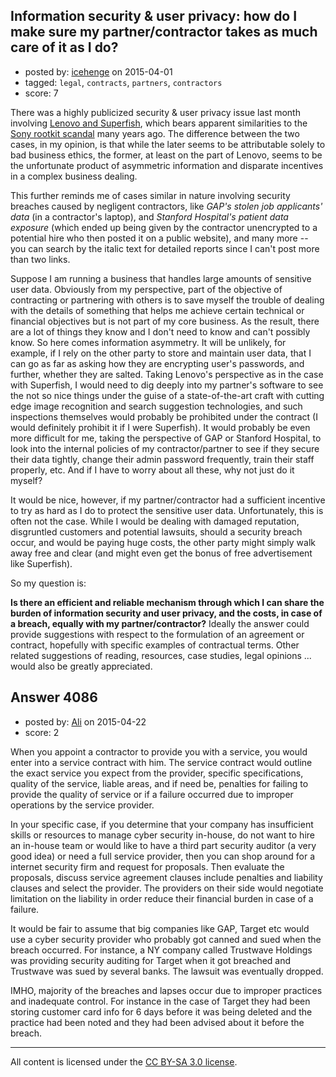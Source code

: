 ## Information security & user privacy: how do I make sure my partner/contractor takes as much care of it as I do?

- posted by: [icehenge](https://stackexchange.com/users/5076778/icehenge) on 2015-04-01
- tagged: `legal`, `contracts`, `partners`, `contractors`
- score: 7

There was a highly publicized security & user privacy issue last month involving [Lenovo and Superfish](http://www.nytimes.com/2015/03/02/technology/how-superfishs-security-compromising-adware-came-to-inhabit-lenovos-pcs.html), which bears apparent similarities to the [Sony rootkit scandal](http://en.wikipedia.org/wiki/Sony_BMG_copy_protection_rootkit_scandal) many years ago. The difference between the two cases, in my opinion, is that while the later seems to be attributable solely to bad business ethics, the former, at least on the part of Lenovo, seems to be the unfortunate product of asymmetric information and disparate incentives in a complex business dealing. 

This further reminds me of cases similar in nature involving security breaches caused by negligent contractors, like *GAP's stolen job applicants' data* (in a contractor's laptop), and *Stanford Hospital's patient data exposure* (which ended up being given by the contractor unencrypted to a potential hire who then posted it on a public website), and many more -- you can search by the italic text for detailed reports since I can't post more than two links.

Suppose I am running a business that handles large amounts of sensitive user data. Obviously from my perspective, part of the objective of contracting or partnering with others is to save myself the trouble of dealing with the details of something that helps me achieve certain technical or financial objectives but is not part of my core business. As the result, there are a lot of things they know and I don't need to know and can't possibly know. So here comes information asymmetry. It will be unlikely, for example, if I rely on the other party to store and maintain user data, that I can go as far as asking how they are encrypting user's passwords, and further, whether they are salted. Taking Lenovo's perspective as in the case with Superfish, I would need to dig deeply into my partner's software to see the not so nice things under the guise of a state-of-the-art craft with cutting edge image recognition and search suggestion technologies, and such inspections themselves would probably be prohibited under the contract (I would definitely prohibit it if I were Superfish). It would probably be even more difficult for me, taking the perspective of GAP or Stanford Hospital, to look into the internal policies of my contractor/partner to see if they secure their data tightly, change their admin password frequently, train their staff properly, etc. And if I have to worry about all these, why not just do it myself?

It would be nice, however, if my partner/contractor had a sufficient incentive to try as hard as I do to protect the sensitive user data. Unfortunately, this is often not the case. While I would be dealing with damaged reputation, disgruntled customers and potential lawsuits, should a security breach occur, and would be paying huge costs, the other party might simply walk away free and clear  (and might even get the bonus of free advertisement like Superfish).

So my question is: 

**Is there an efficient and reliable mechanism through which I can share the burden of information security and user privacy, and the costs, in case of a breach, equally with my partner/contractor?** Ideally the answer could provide suggestions with respect to the formulation of an agreement or contract, hopefully with specific examples of contractual terms. Other related suggestions of reading, resources, case studies, legal opinions ... would also be greatly appreciated.





## Answer 4086

- posted by: [Ali](https://stackexchange.com/users/2815644/ali) on 2015-04-22
- score: 2

When you appoint a contractor to provide you with a service, you would enter into a service contract with him. The service contract would outline the exact service you expect from the provider, specific specifications, quality of the service, liable areas, and if need be, penalties for failing to provide the quality of service or if a failure occurred due to improper operations by the service provider. 

In your specific case, if you determine that your company has insufficient skills or resources to manage cyber security in-house, do not want to hire an in-house team or would like to have a third part security auditor (a very good idea) or need a full service provider, then you can shop around for a internet security firm and request for proposals. Then evaluate the proposals, discuss service agreement clauses include penalties and liability clauses and select the provider. The providers on their side would negotiate limitation on the liability in order reduce their financial burden in case of a failure.

It would be fair to assume that big companies like GAP, Target etc would use a cyber security provider who probably got canned and sued when the breach occurred. For instance, a NY company called Trustwave Holdings was providing security auditing for Target when it got breached and Trustwave was sued by several banks. The lawsuit was eventually dropped. 

IMHO, majority of the breaches and lapses occur due to improper practices and inadequate control. For instance in the case of Target they had been storing customer card info for 6 days before it was being deleted and the practice had been noted and they had been advised about it before the breach.



---

All content is licensed under the [CC BY-SA 3.0 license](https://creativecommons.org/licenses/by-sa/3.0/).
